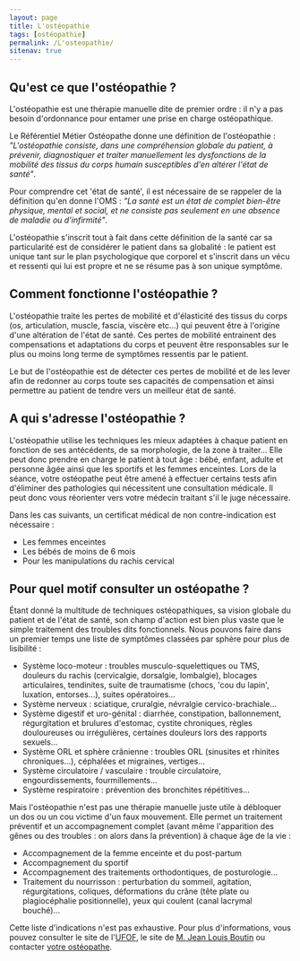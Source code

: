 ```yaml
---
layout: page
title: L'ostéopathie
tags: [ostéopathie]
permalink: /L'osteopathie/
sitenav: true
---
```


## Qu'est ce que l'ostéopathie ?

L'ostéopathie est une thérapie manuelle dite de premier ordre : il n'y a pas besoin d'ordonnance pour entamer une prise en charge ostéopathique.

Le Référentiel Métier Ostéopathe donne une définition de l'ostéopathie : 
*"L'ostéopathie consiste, dans une compréhension globale du patient,
à prévenir, diagnostiquer et traiter manuellement les dysfonctions de la mobilité des tissus du corps humain susceptibles d'en altérer l'état de santé"*.

Pour comprendre cet 'état de santé', il est nécessaire de se rappeler de la définition qu'en donne l'OMS :
*"La santé est un état de complet bien-être physique, mental et social, et ne consiste pas seulement en une absence de maladie ou d'infirmité"*.

L'ostéopathie s'inscrit tout à fait dans cette définition de la santé car sa particularité est de considérer le patient dans sa globalité : le patient est unique tant sur le plan psychologique que corporel et s'inscrit dans un vécu et ressenti qui lui est propre et ne se résume pas à son unique symptôme.

## Comment fonctionne l'ostéopathie ?
 
L'ostéopathie traite les pertes de mobilité et d'élasticité des tissus du corps (os, articulation, muscle, fascia, viscère etc...)
qui peuvent être à l'origine d'une altération de l'état de santé.
Ces pertes de mobilité entrainent des compensations et adaptations du corps et peuvent être responsables sur le plus ou moins long terme de symptômes ressentis par le patient.

Le but de l'ostéopathie est de détecter ces pertes de mobilité et de les lever afin de redonner au corps toute ses capacités de compensation et ainsi permettre au patient de tendre vers un meilleur état de santé.

## A qui s'adresse l'ostéopathie ? 

L'ostéopathie utilise les techniques les mieux adaptées à chaque patient en fonction de ses antécédents, de sa morphologie, de la zone à traiter...
Elle peut donc prendre en charge le patient à tout âge : bébé, enfant, adulte et personne âgée ainsi que les sportifs et les femmes enceintes.
Lors de la séance, votre ostéopathe peut être amené à effectuer certains tests afin d'éliminer des pathologies qui nécessitent une consultation médicale.
Il peut donc vous réorienter vers votre médecin traitant s'il le juge nécessaire.

Dans les cas suivants, un certificat médical de non contre-indication est nécessaire :

- Les femmes enceintes
- Les bébés de moins de 6 mois
- Pour les manipulations du rachis cervical

## Pour quel motif consulter un ostéopathe ?

Étant donné la multitude de techniques ostéopathiques, sa vision globale du patient et de l'état de santé,
son champ d'action est bien plus vaste que le simple traitement des troubles dits fonctionnels.
Nous pouvons faire dans un premier temps une liste de symptômes classées par sphère pour plus de lisibilité :

- Système loco-moteur :
  troubles musculo-squelettiques ou TMS, douleurs du rachis (cervicalgie, dorsalgie, lombalgie), blocages articulaires, tendinites, suite de traumatisme (chocs, 'cou du lapin', luxation, entorses...), suites opératoires...
- Système nerveux :
  sciatique, cruralgie, névralgie cervico-brachiale...
- Système digestif et uro-génital :
  diarrhée, constipation, ballonnement, régurgitation et brulures d'estomac, cystite chroniques, règles douloureuses ou irrégulières, certaines douleurs lors des rapports sexuels...
- Système ORL et sphère crânienne :
  troubles ORL (sinusites et rhinites chroniques...), céphalées et migraines, vertiges...
- Système circulatoire / vasculaire :
  trouble circulatoire, engourdissements, fourmillements...
- Système respiratoire :
  prévention des bronchites répétitives...

Mais l'ostéopathie n'est pas une thérapie manuelle juste utile à débloquer un dos ou un cou victime d'un faux mouvement.
Elle permet un traitement préventif et un accompagnement complet (avant même l'apparition des gênes ou des troubles : on alors dans la prévention) à chaque âge de la vie :

- Accompagnement de la femme enceinte et du post-partum
- Accompagnement du sportif
- Accompagnement des traitements orthodontiques, de posturologie...
- Traitement du nourrisson : perturbation du sommeil, agitation, régurgitations, coliques, déformations du crâne (tête plate ou plagiocéphalie positionnelle), yeux qui coulent (canal lacrymal bouché)...

Cette liste d'indications n'est pas exhaustive.
Pour plus d'informations, vous pouvez consulter le site de l'[UFOF](http://www.osteofrance.com/), le site de [M. Jean Louis Boutin](http://www.osteopathie-france.net/essai/associations/930-indic-osteo) ou contacter [votre ostéopathe](/Contact).
